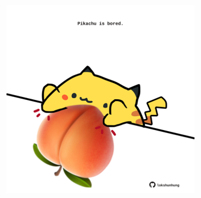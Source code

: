 <!-- built at 27/11/2022, 15:01:01 UTC -->
<p align="center">
  <img width="500" height="500" src="./ReadmeImage.svg">
</p>
